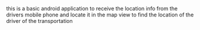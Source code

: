 this is a basic android application to receive the location info from the drivers mobile phone and locate it in the map view to find the location of the driver of the transportation
